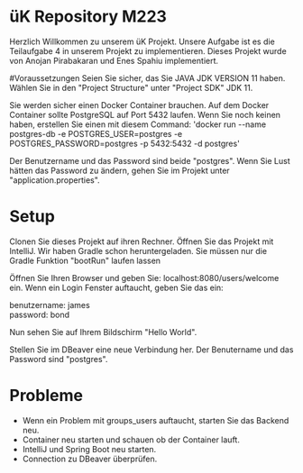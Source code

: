 # üK Repository M223

Herzlich Willkommen zu unserem üK Projekt. Unsere Aufgabe ist es die Teilaufgabe 4 in unserem Projekt zu implementieren.
Dieses Projekt wurde von Anojan Pirabakaran und Enes Spahiu implementiert.

#Voraussetzungen
Seien Sie sicher, das Sie JAVA JDK VERSION 11 haben.
Wählen Sie in den "Project Structure" unter "Project SDK" JDK 11.

Sie werden sicher einen Docker Container brauchen. Auf dem Docker Container sollte PostgreSQL auf Port 5432 laufen.
Wenn Sie noch keinen haben, erstellen Sie einen mit diesem Command:
'docker run --name postgres-db -e POSTGRES_USER=postgres -e POSTGRES_PASSWORD=postgres -p 5432:5432 -d postgres'

Der Benutzername und das Password sind beide "postgres".
Wenn Sie Lust hätten das Password zu ändern, gehen Sie im Projekt unter "application.properties".

# Setup
Clonen Sie dieses Projekt auf ihren Rechner. Öffnen Sie das Projekt mit IntelliJ.
Wir haben Gradle schon heruntergeladen. Sie müssen nur die Gradle Funktion "bootRun" laufen lassen

Öffnen Sie Ihren Browser und geben Sie: localhost:8080/users/welcome ein.
Wenn ein Login Fenster auftaucht, geben Sie das ein:


benutzername: james     
password: bond

Nun sehen Sie auf Ihrem Bildschirm "Hello World".

Stellen Sie im DBeaver eine neue Verbindung her.
Der Benutername und das Password sind "postgres".

# Probleme
- Wenn ein Problem mit groups_users auftaucht, starten Sie das Backend neu.
- Container neu starten und schauen ob der Container lauft.
- IntelliJ und Spring Boot neu starten.
- Connection zu DBeaver überprüfen.

